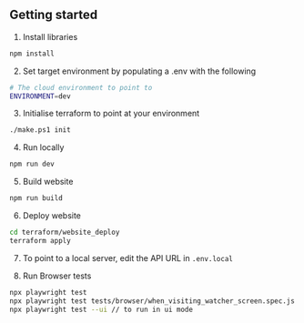 ## Getting started

1. Install libraries

```bash
npm install
```

2. Set target environment by populating a .env with the following

```bash
# The cloud environment to point to
ENVIRONMENT=dev
```

3. Initialise terraform to point at your environment

```bash
./make.ps1 init
```

4. Run locally

```bash
npm run dev
```

5. Build website

```bash
npm run build
```

6. Deploy website

```bash
cd terraform/website_deploy
terraform apply
```

7. To point to a local server, edit the API URL in `.env.local`

8. Run Browser tests

```bash
npx playwright test
npx playwright test tests/browser/when_visiting_watcher_screen.spec.js // to run a subset
npx playwright test --ui // to run in ui mode
```
